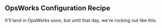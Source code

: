 OpsWorks Configuration Recipe
-----------------------------

It'll land in OpsWorks soon, but until that day, we're rocking out like this.
